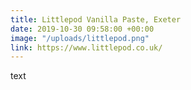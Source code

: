 ```yaml
---
title: Littlepod Vanilla Paste, Exeter
date: 2019-10-30 09:58:00 +00:00
image: "/uploads/littlepod.png"
link: https://www.littlepod.co.uk/
---
```


text
